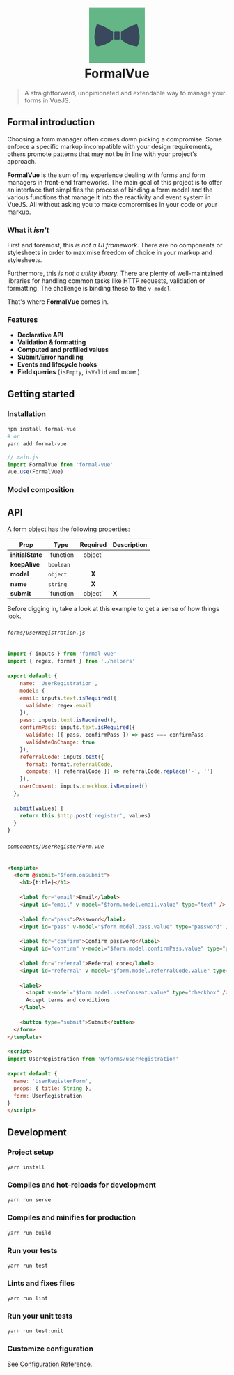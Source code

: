 <h1 align="center">
  <img src="./formal-vue.svg" width="128px" height="128px" /><br/>
  FormalVue
</h1>

> A straightforward, unopinionated and extendable way to manage your forms in VueJS.

## Formal introduction

Choosing a form manager often comes down picking a compromise. Some enforce a specific markup incompatible with your design requirements, others promote patterns that may not be in line with your project's approach.

**FormalVue** is the sum of my experience dealing with forms and form managers in front-end frameworks. The main goal of this project is to offer an interface that simplifies the process of binding a form model and the various functions that manage it into the reactivity and event system in VueJS. All without asking you to make compromises in your code or your markup.

### What it *isn't*

First and foremost, this *is not a UI framework*. There are no components or stylesheets in order to maximise freedom of choice in your markup and stylesheets.

Furthermore, this *is not a utility library*. There are plenty of well-maintained libraries for handling common tasks like HTTP requests, validation or formatting. The challenge is binding these to the `v-model`.

That's where **FormalVue** comes in.

### Features

- **Declarative API**
- **Validation & formatting**
- **Computed and prefilled values**
- **Submit/Error handling**
- **Events and lifecycle hooks**
- **Field queries** (`isEmpty`, `isValid` and more )

## Getting started

### Installation

```bash
npm install formal-vue
# or
yarn add formal-vue
```

```javascript
// main.js
import FormalVue from 'formal-vue'
Vue.use(FormalVue)
```

### Model composition



## API

A form object has the following properties:

| Prop             | Type                | Required | Description |
| ---------------- | ------------------- | :------: | ----------- |
| __initialState__ | `function | object` |          |             |
| __keepAlive__    | `boolean`           |          |             |
| __model__        | `object`            |  __X__   |             |
| __name__         | `string`            |  __X__   |             |
| __submit__       | `function | object` |  __X__   |             |

Before digging in, take a look at this example to get a sense of how things look.

###### `forms/UserRegistration.js`

```javascript
import { inputs } from 'formal-vue'
import { regex, format } from './helpers'

export default {
	name: 'UserRegistration',
	model: {
  	email: inputs.text.isRequired({
      validate: regex.email
    }),
    pass: inputs.text.isRequired(),
    confirmPass: inputs.text.isRequired({
      validate: ({ pass, confirmPass }) => pass === confirmPass,
      validateOnChange: true
    }),
    referralCode: inputs.text({
      format: format.referralCode,
      compute: ({ referralCode }) => referralCode.replace('-', '')
    }),
    userConsent: inputs.checkbox.isRequired()
  },

  submit(values) {
    return this.$http.post('register', values)
  }
}
```

###### `components/UserRegisterForm.vue`

```html
<template>
  <form @submit="$form.onSubmit">
    <h1>{title}</h1>

    <label for="email">Email</label>
    <input id="email" v-model="$form.model.email.value" type="text" />

    <label for="pass">Password</label>
    <input id="pass" v-model="$form.model.pass.value" type="password" />

    <label for="confirm">Confirm password</label>
    <input id="confirm" v-model="$form.model.confirmPass.value" type="password" />

    <label for="referral">Referral code</label>
    <input id="referral" v-model="$form.model.referralCode.value" type="text" />

    <label>
      <input v-model="$form.model.userConsent.value" type="checkbox" />
      Accept terms and conditions
    </label>

    <button type="submit">Submit</button>
  </form>
</template>

<script>
import UserRegistration from '@/forms/userRegistration'

export default {
  name: 'UserRegisterForm',
  props: { title: String },
  form: UserRegistration
}
</script>
```

## Development

### Project setup

```
yarn install
```

### Compiles and hot-reloads for development

```
yarn run serve
```

### Compiles and minifies for production

```
yarn run build
```

### Run your tests

```
yarn run test
```

### Lints and fixes files

```
yarn run lint
```

### Run your unit tests

```
yarn run test:unit
```

### Customize configuration

See [Configuration Reference](https://cli.vuejs.org/config/).
